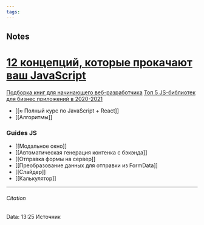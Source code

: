 ```yaml
---
tags:  
---
```




## Notes
# [12 концепций, которые прокачают ваш JavaScript](https://tproger.ru/translations/javascript-important-concepts/)
[Подборка книг для начинающего веб-разработчика](https://tproger.ru/books/web-programming-books-for-beginners/)
[Топ 5 JS-библиотек для бизнес приложений в 2020-2021](https://tproger.ru/articles/top-5-js-libs-for-business-apps/)
- [[≈ Полный курс по JavaScript + React]]
- [[Алгоритмы]]
### Guides JS
- [[Модальное окно]]
- [[Автоматическая генерация контенка с бэкэнда]]
- [[Отправка формы на сервер]]
- [[Преобразование данных для отправки из FormData]]
- [[Слайдер]]
- [[Калькулятор]]
---
###### Citation
Data: 13:25
Источник
